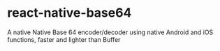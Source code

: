 # react-native-base64

A native Native Base 64 encoder/decoder using native Android and iOS functions, faster and lighter than Buffer
